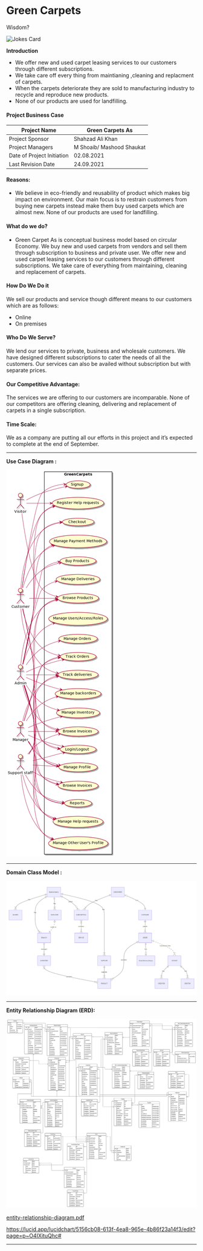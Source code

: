 # Green Carpets 

Wisdom?

![Jokes Card](https://readme-jokes.vercel.app/api)

**Introduction**

* We offer new and used carpet leasing services to our customers through different subscriptions.
* We take care off every thing from  maintianing ,cleaning and replacment of carpets.
* When the carpets deteriorate they are sold to manufacturing industry to recycle and reproduce new products.
* None of our products are used for landfilling.

#### 																Project Business Case 

| Project Name               | Green Carpets As          |
| -------------------------- | ------------------------- |
| Project Sponsor            | Shahzad Ali Khan          |
| Project Managers           | M Shoaib/ Mashood Shaukat |
| Date of Project Initiation | 02.08.2021                |
| Last Revision Date         | 24.09.2021                |

 

#### Reasons: 

- We believe in eco-friendly and reusability of product which makes big impact on environment. Our main focus is to restrain customers from buying new carpets instead make them buy used carpets which are almost new. None of our products are used for landfilling. 

#### What do we do? 

- Green Carpet As is conceptual business model based on circular Economy. We buy new and used carpets from vendors and sell them through subscription to business and private user. We offer new and used carpet leasing services to our customers through different subscriptions. We take care of everything from maintaining, cleaning and replacement of carpets. 

#### How Do We Do it 

We sell our products and service though different means to our customers which are as follows: 

- Online 
- On premises 

#### Who Do We Serve? 

We lend our services to private, business and wholesale customers. We have designed different subscriptions to cater the needs of all the customers. Our services can also be availed without subscription but with separate prices. 

#### Our Competitive Advantage:

The services we are offering to our customers are incomparable. None of our competitors are offering cleaning, delivering and replacement of carpets in a single subscription. 

#### Time Scale: 

We as a company are putting all our efforts in this project and it’s expected to complete at the end of September. 

---

**Use Case Diagram :** 

![use-case-diagram-plantuml](documentation/design-and-analysis/use-case-diagram-plantuml.png)

---

**Domain Class Model :**

![domain-class-model](documentation/design-and-analysis/domain-class-model.png)

---

**Entity Relationship Diagram (ERD):**



![erd](documentation/design-and-analysis/erd.svg)

 [entity-relationship-diagram.pdf](documentation/design-and-analysis/entity-relationship-diagram.pdf) 

https://lucid.app/lucidchart/5156cb08-613f-4ea8-965e-4b86f23a14f3/edit?page=p~O4IXituQhc#

---
